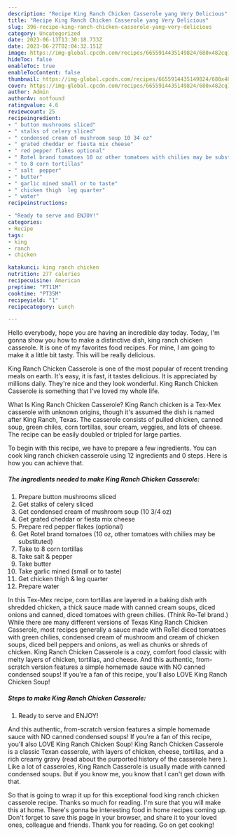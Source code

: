 ```yaml
---
description: "Recipe King Ranch Chicken Casserole yang Very Delicious"
title: "Recipe King Ranch Chicken Casserole yang Very Delicious"
slug: 396-recipe-king-ranch-chicken-casserole-yang-very-delicious
category: Uncategorized
date: 2023-06-13T13:30:18.733Z
date: 2023-06-27T02:04:32.151Z
image: https://img-global.cpcdn.com/recipes/6655914435149824/680x482cq70/king-ranch-chicken-casserole-recipe-main-photo.jpg
hideToc: false
enableToc: true
enableTocContent: false
thumbnail: https://img-global.cpcdn.com/recipes/6655914435149824/680x482cq70/king-ranch-chicken-casserole-recipe-main-photo.jpg
cover: https://img-global.cpcdn.com/recipes/6655914435149824/680x482cq70/king-ranch-chicken-casserole-recipe-main-photo.jpg
author: Admin
authorAv: notfound
ratingvalue: 4.6
reviewcount: 25
recipeingredient:
- " button mushrooms sliced"
- " stalks of celery sliced"
- " condensed cream of mushroom soup 10 34 oz"
- " grated cheddar or fiesta mix cheese"
- " red pepper flakes optional"
- " Rotel brand tomatoes 10 oz other tomatoes with chilies may be substituted"
- " to 8 corn tortillas"
- " salt  pepper"
- " butter"
- " garlic mined small or to taste"
- " chicken thigh  leg quarter"
- " water"
recipeinstructions:

- "Ready to serve and ENJOY!"
categories:
- Recipe
tags:
- king
- ranch
- chicken

katakunci: king ranch chicken 
nutrition: 277 calories
recipecuisine: American
preptime: "PT11M"
cooktime: "PT35M"
recipeyield: "1"
recipecategory: Lunch

---
```



Hello everybody, hope you are having an incredible day today. Today, I'm gonna show you how to make a distinctive dish, king ranch chicken casserole. It is one of my favorites food recipes. For mine, I am going to make it a little bit tasty. This will be really delicious.

King Ranch Chicken Casserole is one of the most popular of recent trending meals on earth. It's easy, it is fast, it tastes delicious. It is appreciated by millions daily. They're nice and they look wonderful. King Ranch Chicken Casserole is something that I've loved my whole life.

What Is King Ranch Chicken Casserole? King Ranch chicken is a Tex-Mex casserole with unknown origins, though it&#39;s assumed the dish is named after King Ranch, Texas. The casserole consists of pulled chicken, canned soup, green chiles, corn tortillas, sour cream, veggies, and lots of cheese. The recipe can be easily doubled or tripled for large parties.


To begin with this recipe, we have to prepare a few ingredients. You can cook king ranch chicken casserole using 12 ingredients and 0 steps. Here is how you can achieve that.

<!--inarticleads1-->

##### The ingredients needed to make King Ranch Chicken Casserole:

1. Prepare  button mushrooms sliced
1. Get  stalks of celery sliced
1. Get  condensed cream of mushroom soup (10 3/4 oz)
1. Get  grated cheddar or fiesta mix cheese
1. Prepare  red pepper flakes (optional)
1. Get  Rotel brand tomatoes (10 oz, other tomatoes with chilies may be substituted)
1. Take  to 8 corn tortillas
1. Take  salt &amp; pepper
1. Take  butter
1. Take  garlic mined (small or to taste)
1. Get  chicken thigh &amp; leg quarter
1. Prepare  water


In this Tex-Mex recipe, corn tortillas are layered in a baking dish with shredded chicken, a thick sauce made with canned cream soups, diced onions and canned, diced tomatoes with green chilies. (Think Ro-Tel brand.) While there are many different versions of Texas King Ranch Chicken Casserole, most recipes generally a sauce made with RoTel diced tomatoes with green chilies, condensed cream of mushroom and cream of chicken soups, diced bell peppers and onions, as well as chunks or shreds of chicken. King Ranch Chicken Casserole is a cozy, comfort food classic with melty layers of chicken, tortillas, and cheese. And this authentic, from-scratch version features a simple homemade sauce with NO canned condensed soups! If you&#39;re a fan of this recipe, you&#39;ll also LOVE King Ranch Chicken Soup! 

<!--inarticleads2-->

##### Steps to make King Ranch Chicken Casserole:


1. Ready to serve and ENJOY!

And this authentic, from-scratch version features a simple homemade sauce with NO canned condensed soups! If you&#39;re a fan of this recipe, you&#39;ll also LOVE King Ranch Chicken Soup! King Ranch Chicken Casserole is a classic Texan casserole, with layers of chicken, cheese, tortillas, and a rich creamy gravy (read about the purported history of the casserole here ). Like a lot of casseroles, King Ranch Casserole is usually made with canned condensed soups. But if you know me, you know that I can&#39;t get down with that. 

So that is going to wrap it up for this exceptional food king ranch chicken casserole recipe. Thanks so much for reading. I'm sure that you will make this at home. There's gonna be interesting food in home recipes coming up. Don't forget to save this page in your browser, and share it to your loved ones, colleague and friends. Thank you for reading. Go on get cooking!
